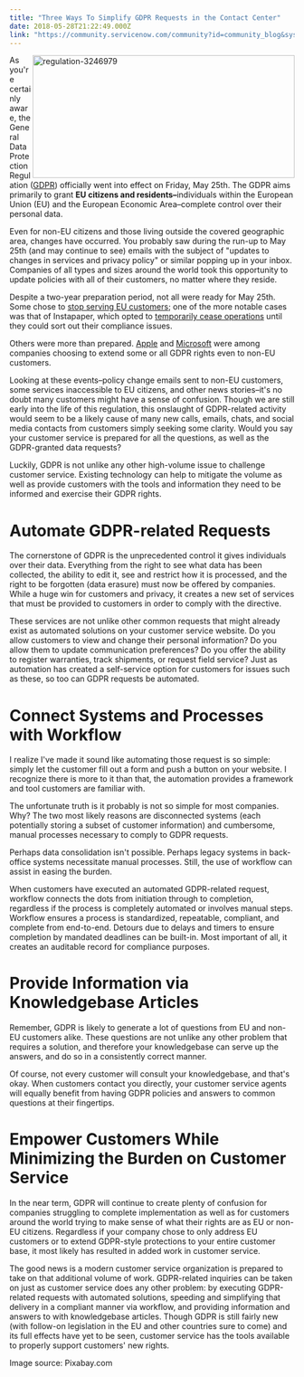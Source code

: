 ```yaml
---
title: "Three Ways To Simplify GDPR Requests in the Contact Center"
date: 2018-05-28T21:22:49.000Z
link: "https://community.servicenow.com/community?id=community_blog&sys_id=24eba4eadbda17c04fc2f4621f961986"
---
```

<p><img class="alignnone  wp-image-3190" style="padding: 5 px;" src="https://insightsincustomerservice.files.wordpress.com/2018/05/regulation-3246979.jpg" alt="regulation-3246979" width="463" height="217" align="right" />As you&#39;re certainly aware, the General Data Protection Regulation (<a href="https://en.wikipedia.org/wiki/General_Data_Protection_Regulation" target="_blank" rel="nofollow">GDPR</a>) officially went into effect on Friday, May 25th. The GDPR aims primarily to grant <strong>EU citizens and residents–</strong>individuals within the European Union (EU) and the European Economic Area–complete control over their personal data.</p>
<p>Even for non-EU citizens and those living outside the covered geographic area, changes have occurred. You probably saw during the run-up to May 25th (and may continue to see) emails with the subject of &#34;updates to changes in services and privacy policy&#34; or similar popping up in your inbox. Companies of all types and sizes around the world took this opportunity to update policies with all of their customers, no matter where they reside.</p>
<p>Despite a two-year preparation period, not all were ready for May 25th. Some chose to <a href="https://betanews.com/2018/05/25/gdpr-us-sites-blocked/" target="_blank" rel="nofollow">stop serving EU customers</a>; one of the more notable cases was that of Instapaper, which opted to <a href="https://techcrunch.com/2018/05/24/instapaper-on-pause-in-europe-to-fix-gdpr-compliance-issue/" target="_blank" rel="nofollow">temporarily cease operations</a> until they could sort out their compliance issues.</p>
<p>Others were more than prepared. <a href="https://www.imore.com/apple-gdpr-privacy" target="_blank" rel="nofollow">Apple</a> and <a href="https://betanews.com/2018/05/22/microsoft-gdpr-globally/" target="_blank" rel="nofollow">Microsoft</a> were among companies choosing to extend some or all GDPR rights even to non-EU customers.</p>
<p>Looking at these events–policy change emails sent to non-EU customers, some services inaccessible to EU citizens, and other news stories–it&#39;s no doubt many customers might have a sense of confusion. Though we are still early into the life of this regulation, this onslaught of GDPR-related activity would seem to be a likely cause of many new calls, emails, chats, and social media contacts from customers simply seeking some clarity. Would you say your customer service is prepared for all the questions, as well as the GDPR-granted data requests?</p>
<p>Luckily, GDPR is not unlike any other high-volume issue to challenge customer service. Existing technology can help to mitigate the volume as well as provide customers with the tools and information they need to be informed and exercise their GDPR rights.</p>
<h1>Automate GDPR-related Requests</h1>
<p>The cornerstone of GDPR is the unprecedented control it gives individuals over their data. Everything from the right to see what data has been collected, the ability to edit it, see and restrict how it is processed, and the right to be forgotten (data erasure) must now be offered by companies. While a huge win for customers and privacy, it creates a new set of services that must be provided to customers in order to comply with the directive.</p>
<p>These services are not unlike other common requests that might already exist as automated solutions on your customer service website. Do you allow customers to view and change their personal information? Do you allow them to update communication preferences? Do you offer the ability to register warranties, track shipments, or request field service? Just as automation has created a self-service option for customers for issues such as these, so too can GDPR requests be automated.</p>
<h1>Connect Systems and Processes with Workflow</h1>
<p>I realize I&#39;ve made it sound like automating those request is so simple: simply let the customer fill out a form and push a button on your website. I recognize there is more to it than that, the automation provides a framework and tool customers are familiar with.</p>
<p>The unfortunate truth is it probably is not so simple for most companies. Why? The two most likely reasons are disconnected systems (each potentially storing a subset of customer information) and cumbersome, manual processes necessary to comply to GDPR requests.</p>
<p>Perhaps data consolidation isn&#39;t possible. Perhaps legacy systems in back-office systems necessitate manual processes. Still, the use of workflow can assist in easing the burden.</p>
<p>When customers have executed an automated GDPR-related request, workflow connects the dots from initiation through to completion, regardless if the process is completely automated or involves manual steps. Workflow ensures a process is standardized, repeatable, compliant, and complete from end-to-end. Detours due to delays and timers to ensure completion by mandated deadlines can be built-in. Most important of all, it creates an auditable record for compliance purposes.</p>
<h1>Provide Information via Knowledgebase Articles</h1>
<p>Remember, GDPR is likely to generate a lot of questions from EU and non-EU customers alike. These questions are not unlike any other problem that requires a solution, and therefore your knowledgebase can serve up the answers, and do so in a consistently correct manner.</p>
<p>Of course, not every customer will consult your knowledgebase, and that&#39;s okay. When customers contact you directly, your customer service agents will equally benefit from having GDPR policies and answers to common questions at their fingertips.</p>
<h1>Empower Customers While Minimizing the Burden on Customer Service</h1>
<p>In the near term, GDPR will continue to create plenty of confusion for companies struggling to complete implementation as well as for customers around the world trying to make sense of what their rights are as EU or non-EU citizens. Regardless if your company chose to only address EU customers or to extend GDPR-style protections to your entire customer base, it most likely has resulted in added work in customer service.</p>
<p>The good news is a modern customer service organization is prepared to take on that additional volume of work. GDPR-related inquiries can be taken on just as customer service does any other problem: by executing GDPR-related requests with automated solutions, speeding and simplifying that delivery in a compliant manner via workflow, and providing information and answers to with knowledgebase articles. Though GDPR is still fairly new (with follow-on legislation in the EU and other countries sure to come) and its full effects have yet to be seen, customer service has the tools available to properly support customers&#39; new rights.</p>
<p>Image source: Pixabay.com</p>